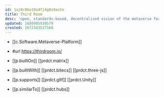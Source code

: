 ```yaml
---
id: 1aj8c06a10o4fj4g0s9as5x
title: Third Room
desc: 'open, standards-based, decentralised vision of the metaverse for the open Web, built entirely on Matrix'
updated: 1680905930579
created: 1672343537168
---
```


- [[c.Software.Metaverse-Platform]]

- #url https://thirdroom.io/

- [[p.builtOn]] [[prdct.matrix]]
- [[p.builtWith]] [[prdct.bitecs]] [[prdct.three-js]]
- [[p.supports]] [[prdct.gltf]] [[prdct.Unity]]
- [[p.similarTo]] [[prdct.hubs]]